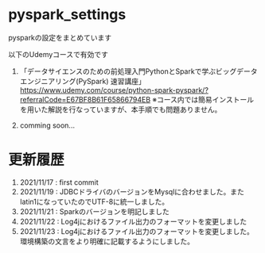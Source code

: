 # pyspark_settings
pysparkの設定をまとめています

以下のUdemyコースで有効です
1. 「データサイエンスのための前処理入門PythonとSparkで学ぶビッグデータエンジニアリング(PySpark) 速習講座」
https://www.udemy.com/course/python-spark-pyspark/?referralCode=E67BF8B61F65866794EB
※コース内では簡易インストールを用いた解説を行なっていますが、本手順でも問題ありません。

2. comming soon...

# 更新履歴
1. 2021/11/17 : first commit
2. 2021/11/19 : JDBCドライバのバージョンをMysqlに合わせました。またlatin1になっていたのでUTF-8に統一しました。
3. 2021/11/21 : Sparkのバージョンを明記しました
4. 2021/11/22 : Log4jにおけるファイル出力のフォーマットを変更しました
5. 2021/11/23 : Log4jにおけるファイル出力のフォーマットを変更しました。環境構築の文言をより明確に記載するようにしました。
